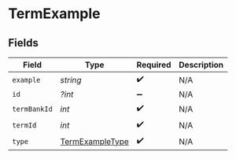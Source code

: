 # TermExample


## Fields

| Field                                                     | Type                                                      | Required                                                  | Description                                               |
| --------------------------------------------------------- | --------------------------------------------------------- | --------------------------------------------------------- | --------------------------------------------------------- |
| `example`                                                 | *string*                                                  | :heavy_check_mark:                                        | N/A                                                       |
| `id`                                                      | *?int*                                                    | :heavy_minus_sign:                                        | N/A                                                       |
| `termBankId`                                              | *int*                                                     | :heavy_check_mark:                                        | N/A                                                       |
| `termId`                                                  | *int*                                                     | :heavy_check_mark:                                        | N/A                                                       |
| `type`                                                    | [TermExampleType](../../models/shared/TermExampleType.md) | :heavy_check_mark:                                        | N/A                                                       |